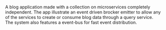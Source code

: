 A blog application made with a collection on microservices completely independent. The app illustrate an event driven brocker emitter to allow any of the services to create or consume blog data through a query service. The system also features a event-bus for fast event distribution.
